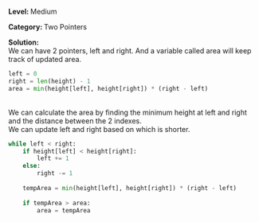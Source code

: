 <b>Level: </b>Medium

<b>Category: </b>Two Pointers

<b>Solution: </b>
<br/>We can have 2 pointers, left and right. And a variable called area will keep track of updated area. 

```python
left = 0
right = len(height) - 1
area = min(height[left], height[right]) * (right - left)
```
<br/>We can calculate the area by finding the minimum height at left and right and the distance between the 2 indexes. 
<br/>We can update left and right based on which is shorter. 

```python
while left < right:
    if height[left] < height[right]:
        left += 1
    else:
        right -= 1
    
    tempArea = min(height[left], height[right]) * (right - left)
  
    if tempArea > area:
        area = tempArea
```

